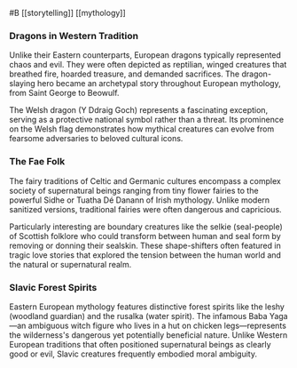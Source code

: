  #B [[storytelling]] [[mythology]]

### Dragons in Western Tradition

Unlike their Eastern counterparts, European dragons typically represented chaos and evil. They were often depicted as reptilian, winged creatures that breathed fire, hoarded treasure, and demanded sacrifices. The dragon-slaying hero became an archetypal story throughout European mythology, from Saint George to Beowulf.

The Welsh dragon (Y Ddraig Goch) represents a fascinating exception, serving as a protective national symbol rather than a threat. Its prominence on the Welsh flag demonstrates how mythical creatures can evolve from fearsome adversaries to beloved cultural icons.

### The Fae Folk

The fairy traditions of Celtic and Germanic cultures encompass a complex society of supernatural beings ranging from tiny flower fairies to the powerful Sidhe or Tuatha Dé Danann of Irish mythology. Unlike modern sanitized versions, traditional fairies were often dangerous and capricious.

Particularly interesting are boundary creatures like the selkie (seal-people) of Scottish folklore who could transform between human and seal form by removing or donning their sealskin. These shape-shifters often featured in tragic love stories that explored the tension between the human world and the natural or supernatural realm.

### Slavic Forest Spirits

Eastern European mythology features distinctive forest spirits like the leshy (woodland guardian) and the rusalka (water spirit). The infamous Baba Yaga—an ambiguous witch figure who lives in a hut on chicken legs—represents the wilderness's dangerous yet potentially beneficial nature. Unlike Western European traditions that often positioned supernatural beings as clearly good or evil, Slavic creatures frequently embodied moral ambiguity.